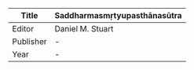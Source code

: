 |Title | Saddharmasmṛtyupasthānasūtra 
| --- | --- 
|Editor | Daniel M. Stuart
|Publisher | -
|Year | -